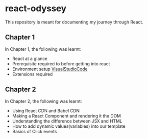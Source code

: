 # react-odyssey

This repository is meant for documenting my journey through React.

## Chapter 1
In Chapter 1, the following was learnt:

 - React at a glance
 - Prerequisite required to before getting into react
 - Environment setup [VisualStudioCode](https://code.visualstudio.com/)
 - Extensions required 

## Chapter 2
In Chapter 2, the following was learnt:
- Using React CDN and Babel CDN
- Making a React Component and rendering it the DOM
- Understanding the difference between JSX and HTML
- How to add dynamic values(variables) into our template
- Basics of Click events
